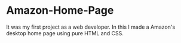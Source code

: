 # Amazon-Home-Page
It was my first project as a web developer. In this I made a Amazon's desktop home page using pure HTML and CSS.
